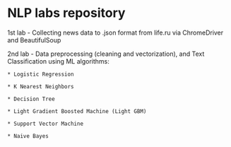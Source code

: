 # NLP labs repository
1st lab - Collecting news data to .json format from life.ru via ChromeDriver and BeautifulSoup

2nd lab - Data preprocessing (cleaning and vectorization), and Text Classification using ML algorithms:

    * Logistic Regression
    
    * K Nearest Neighbors
    
    * Decision Tree
    
    * Light Gradient Boosted Machine (Light GBM)
    
    * Support Vector Machine
    
    * Naive Bayes
